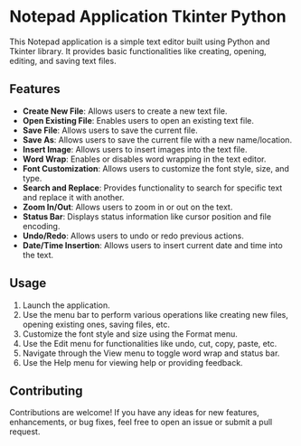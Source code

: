 # Notepad Application Tkinter Python

This Notepad application is a simple text editor built using Python and Tkinter library. It provides basic functionalities like creating, opening, editing, and saving text files.

## Features

- **Create New File**: Allows users to create a new text file.
- **Open Existing File**: Enables users to open an existing text file.
- **Save File**: Allows users to save the current file.
- **Save As**: Allows users to save the current file with a new name/location.
- **Insert Image**: Allows users to insert images into the text file.
- **Word Wrap**: Enables or disables word wrapping in the text editor.
- **Font Customization**: Allows users to customize the font style, size, and type.
- **Search and Replace**: Provides functionality to search for specific text and replace it with another.
- **Zoom In/Out**: Allows users to zoom in or out on the text.
- **Status Bar**: Displays status information like cursor position and file encoding.
- **Undo/Redo**: Allows users to undo or redo previous actions.
- **Date/Time Insertion**: Allows users to insert current date and time into the text.

## Usage

1. Launch the application.
2. Use the menu bar to perform various operations like creating new files, opening existing ones, saving files, etc.
3. Customize the font style and size using the Format menu.
4. Use the Edit menu for functionalities like undo, cut, copy, paste, etc.
5. Navigate through the View menu to toggle word wrap and status bar.
6. Use the Help menu for viewing help or providing feedback.

## Contributing

Contributions are welcome! If you have any ideas for new features, enhancements, or bug fixes, feel free to open an issue or submit a pull request.

